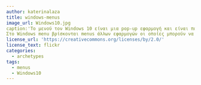 ```yaml
---
author: katerinalaza
title: windows-menus
image_url: Windows10.jpg
caption:'Το μενού τον Windows 10 είναι μια pop-up εφαρμογή και είναι πολυμορφική.
Στο Windows menu βρίσκονται menus άλλων εφαρμογών οι οποίες μπορούν να ανοιχθούν από εκεί.'
license_url: 'https://creativecommons.org/licenses/by/2.0/'
license_text: flickr
categories:
  - archetypes
tags:
  - menus
  - Windows10
---
```


